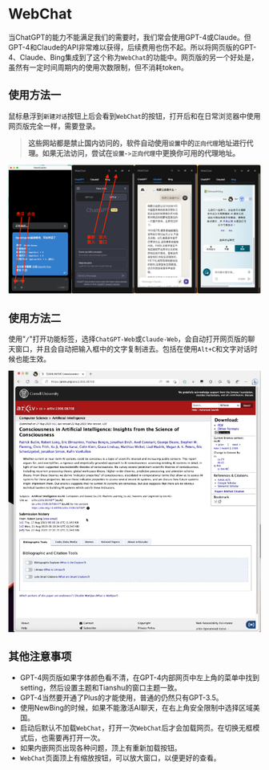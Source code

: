 # WebChat

当ChatGPT的能力不能满足我们的需要时，我们常会使用GPT-4或Claude。但GPT-4和Claude的API非常难以获得，后续费用也伤不起。所以将网页版的GPT-4、Claude、Bing集成到了这个称为`WebChat`的功能中。网页版的另一个好处是，虽然有一定时间周期内的使用次数限制，但不消耗token。

## 使用方法一
鼠标悬浮到`新建对话`按钮上后会看到`WebChat`的按钮，打开后和在日常浏览器中使用网页版完全一样，需要登录。

>**这些网站都是禁止国内访问的，软件自动使用`设置`中的`正向代理`地址进行代理。如果无法访问，尝试在`设置->正向代理`中更换你可用的代理地址。**

![](images/webchat1.png)


## 使用方法二

使用"`/`"打开功能标签，选择`ChatGPT-Web`或`Claude-Web`，会自动打开网页版的聊天窗口，并且会自动把输入框中的文字复制进去。包括在使用`Alt+C`和文字对话时候也能生效。

![](images/webchat2.gif)


## 其他注意事项
- GPT-4网页版如果字体颜色看不清，在GPT-4内部网页中左上角的菜单中找到setting，然后设置主题和Tianshu的窗口主题一致。
- GPT-4当然要开通了Plus的才能使用，普通的仍然只有GPT-3.5。
- 使用NewBing的时候，如果不能激活AI聊天，在右上角安全限制中选择区域美国。
- 启动后默认不加载`WebChat`，打开一次`WebChat`后才会加载网页。在切换无框模式后，也需要再打开一次。
- 如果内嵌网页出现各种问题，顶上有重新加载按钮。
- `WebChat`页面顶上有缩放按钮，可以放大窗口，以便更好的查看。





